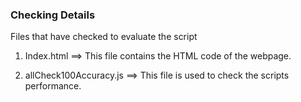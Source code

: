 ### Checking Details
Files that have checked to evaluate the script

1. Index.html ==> This file contains the HTML code of the webpage. 

2. allCheck100Accuracy.js ==> This file is used to check the scripts performance.   

